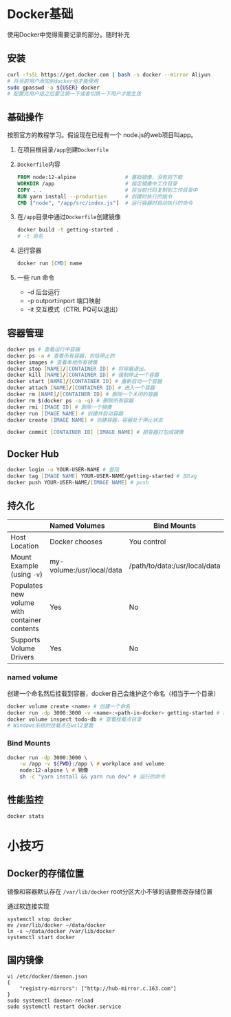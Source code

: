 # Docker基础

使用Docker中觉得需要记录的部分。随时补充

## 安装

```zsh
curl -fsSL https://get.docker.com | bash -s docker --mirror Aliyun
# 将当前用户添加到docker组才能使用
sudo gpasswd -a ${USER} docker
# 配置完用户组之后要注销一下或者切换一下用户才能生效
```

## 基础操作

按照官方的教程学习。假设现在已经有一个 node.js的web项目叫app。

1. 在项目根目录`/app`创建`Dockerfile`

2. `Dockerfile`内容

   ```dockerfile
   FROM node:12-alpine                # 基础镜像，没有则下载
   WORKDIR /app                       # 指定镜像中工作目录
   COPY . .                           # 将当前代码复制到工作目录中
   RUN yarn install --production      # 创建时执行的指令
   CMD ["node", "/app/src/index.js"]  # 运行容器时自动执行的命令
   ```

3. 在`/app`目录中通过`Dockerfile`创建镜像

   ```zsh
   docker build -t getting-started .
   # -t 命名
   ```

4. 运行容器

   ```zsh
   docker run [CMD] name
   ```

   

5. 一些 run 命令

   + -d 后台运行
   + -p outport:inport 端口映射
   + -it 交互模式（CTRL PQ可以退出）

## 容器管理

```zsh
docker ps # 查看运行中容器
docker ps -a # 查看所有容器，包括停止的
docker images # 查看本地所有镜像
docker stop [NAME]/[CONTAINER ID] # 将容器退出。
docker kill [NAME]/[CONTAINER ID] # 强制停止一个容器
docker start [NAME]/[CONTAINER ID] # 重新启动一个容器
docker attach [NAME]/[CONTAINER ID] # 进入一个容器
docker rm [NAME]/[CONTAINER ID] # 删除一个关闭的容器
docker rm $(docker ps -a -q) # 删除所有容器
docker rmi [IMAGE ID] # 删除一个镜像
docker run [IMAGE NAME] # 创建并启动容器
docker create [IMAGE NAME] # 创建容器，容器处于停止状态

docker commit [CONTAINER ID] [IMAGE NAME] # 把容器打包成镜像
```

## Docker Hub

```zsh
docker login -u YOUR-USER-NAME # 登陆
docker tag [IMAGE NAME] YOUR-USER-NAME/getting-started # 加tag
docker push YOUR-USER-NAME/[IMAGE NAME] # push
```

## 持久化

|                                              | Named Volumes             | Bind Mounts                   |
| :------------------------------------------- | :------------------------ | ----------------------------- |
| Host Location                                | Docker chooses            | You control                   |
| Mount Example (using `-v`)                   | my-volume:/usr/local/data | /path/to/data:/usr/local/data |
| Populates new volume with container contents | Yes                       | No                            |
| Supports Volume Drivers                      | Yes                       | No                            |

### named volume

创建一个命名然后挂载到容器，docker自己会维护这个命名（相当于一个目录）

```zsh
docker volume create <name> # 创建一个命名
docker run -dp 3000:3000 -v <name>:<path-in-docker> getting-started # 挂载
docker volume inspect todo-db # 查看挂载点目录
# Windows系统的挂载点在wsl2里面
```

### Bind Mounts

```zsh
docker run -dp 3000:3000 \
    -w /app -v ${PWD}:/app \ # workplace and volume
    node:12-alpine \ # 镜像
    sh -c "yarn install && yarn run dev" # 运行的命令
```

## 性能监控

```zsh
docker stats
```

# 小技巧

## Docker的存储位置

镜像和容器默认存在 `/var/lib/docker` root分区大小不够的话要修改存储位置

通过软连接实现

```shell
systemctl stop docker
mv /var/lib/docker ~/data/docker
ln -s ~/data/docker /var/lib/docker
systemctl start docker
```

## 国内镜像

```shell
vi /etc/docker/daemon.json
{
    "registry-mirrors": ["http://hub-mirror.c.163.com"]
}
sudo systemctl daemon-reload
sudo systemctl restart docker.service
```

